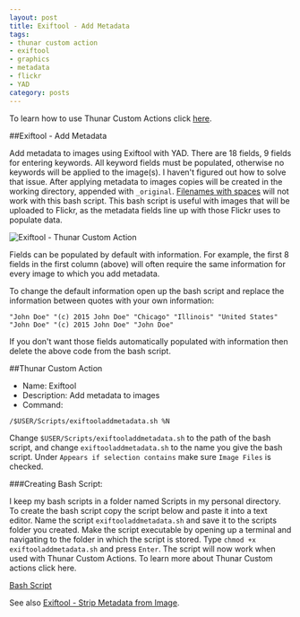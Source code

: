 ```yaml
---
layout: post
title: Exiftool - Add Metadata
tags:
- thunar custom action
- exiftool
- graphics
- metadata
- flickr
- YAD
category: posts
---
```


To learn how to use Thunar Custom Actions click [here](http://birchwell.github.io/posts/tutorial-convert-video-to-avi).

##Exiftool - Add Metadata

Add metadata to images using Exiftool with YAD. There are 18 fields, 9 fields for entering keywords. All keyword fields must be populated, otherwise no keywords will be applied to the image(s). I haven't figured out how to solve that issue. After applying metadata to images copies will be created in the working directory, appended with `_original`. [Filenames with spaces](http://birchwell.github.io/posts/thunar-custom-action-slugify-and-remove-custom-characters/) will not work with this bash script. This bash script is useful with images that will be uploaded to Flickr, as the metadata fields line up with those Flickr uses to populate data.

![Exiftool - Thunar Custom Action](http://i.imgur.com/6IbOvjD.png)

Fields can be populated by default with information. For example, the first 8 fields in the first column (above) will often require the same information for every image to which you add metadata.

To change the default information open up the bash script and replace the information between quotes with your own information:

`"John Doe" "(c) 2015 John Doe" "Chicago" "Illinois" "United States" "John Doe" "(c) 2015 John Doe" "John Doe"`

If you don't want those fields automatically populated with information then delete the above code from the bash script.

##Thunar Custom Action

* Name: Exiftool
* Description: Add metadata to images
* Command: 

`/$USER/Scripts/exiftooladdmetadata.sh %N`

Change `$USER/Scripts/exiftooladdmetadata.sh` to the path of the bash script, and change `exiftooladdmetadata.sh` to the name you give the bash script. Under `Appears if selection contains` make sure `Image Files` is checked.

###Creating Bash Script:

I keep my bash scripts in a folder named Scripts in my personal directory. To create the bash script copy the script below and paste it into a text editor. Name the script `exiftooladdmetadata.sh` and save it to the scripts folder you created. Make the script executable by opening up a terminal and navigating to the folder in which the script is stored. Type `chmod +x exiftooladdmetadata.sh` and press `Enter`. The script will now work when used with Thunar Custom Actions. To learn more about Thunar Custom actions click here.

[Bash Script](http://gist.github.com/Birchwell/8d8e4b8ca7722c28d193)

See also [Exiftool - Strip Metadata from Image](https://birchwell.github.io/posts/exiftool-strip-all-metadata-from-images/).
